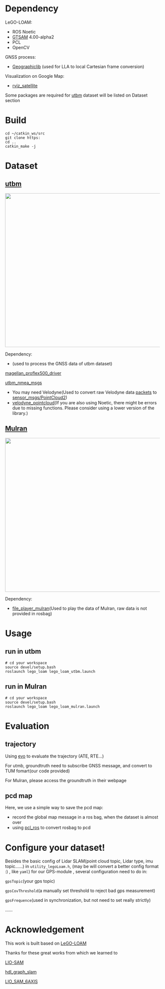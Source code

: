 # Dependency

LeGO-LOAM:

- ROS Noetic
- [GTSAM](https://gtsam.org/) 4.00-alpha2 
- PCL
- OpenCV

GNSS process:

- [Geographiclib](https://github.com/geographiclib/geographiclib ) (used for LLA to local Cartesian frame conversion)

Visualization on Google Map:

- [rviz_satellite](https://github.com/nobleo/rviz_satellite) 

Some packages are required for [utbm](https://github.com/epan-utbm/utbm_robocar_dataset) dataset will be listed on Dataset section

# Build

```
cd ~/catkin_ws/src
git clone https:
cd ..
catkin_make -j
```

# Dataset

## [utbm](https://github.com/epan-utbm/utbm_robocar_dataset)

<img src="/home/jason/LidarSLAM/Gnss-legoloam/pic/utbm/global_map.png" alt="" width="600" height="500">

Dependency:

- (used to process the GNSS data of utbm dataset)

[magellan_proflex500_driver](https://github.com/epan-utbm/utbm_robocar_dataset/tree/baselines/drivers/magellan_proflex500/magellan_proflex500_driver)

[utbm_nmea_msgs](https://github.com/epan-utbm/utbm_robocar_dataset/tree/baselines/drivers/magellan_proflex500/utbm_nmea_msgs)

- You may need Velodyne(Used to convert raw Velodyne data [packets](http://docs.ros.org/en/api/velodyne_msgs/html/msg/VelodyneScan.html) to [sensor_msgs/PointCloud2](http://docs.ros.org/en/api/sensor_msgs/html/msg/PointCloud2.html))
- [velodyne_pointcloud](http://wiki.ros.org/velodyne_pointcloud)(If you are also using Noetic, there might be errors due to missing functions. Please consider using a lower version of the library.)

## [Mulran](https://sites.google.com/view/mulran-pr/dataset)

<img src="/home/jason/LidarSLAM/Gnss-legoloam/pic/mulran/mulran_gps.png" alt="" width="600" height="500">

Dependency:

- [file_player_mulran](https://github.com/RPM-Robotics-Lab/file_player_mulran)(Used to play the data of Mulran, raw data is not provided in rosbag)

# Usage

## run in utbm

```
# cd your workspace
source devel/setup.bash
roslaunch lego_loam lego_loam_utbm.launch
```

## run in Mulran

```
# cd your workspace
source devel/setup.bash
roslaunch lego_loam lego_loam_mulran.launch 
```

# Evaluation

## trajectory

Using [evo](https://github.com/MichaelGrupp/evo) to evaluate the trajectory (ATE, RTE...)

For utmb, groundtruth need to subscribe GNSS message, and convert to TUM fomart(our code provided)

For Mulran, please access the groundtruth in their webpage 

## pcd map

Here, we use a simple way to save the pcd map:

- record the global map message in a ros bag, when the dataset is almost over
- using [pcl_ros](http://wiki.ros.org/pcl_ros) to convert rosbag to pcd 

# Configure your dataset!

Besides the basic config of Lidar SLAM(point cloud topic, Lidar type, imu topic......) in `utility_legoLoam.h`, (may be will convert a better config format :) , like `yaml`) for our GPS-module , several configuration need to do in:

`gpsTopic`(your gps topic)

`gpsCovThreshold`(a manually set threshold to reject bad gps measurement)

`gpsFrequence`(used in synchronization, but not need to set really strictly)

......

# Acknowledgement

This work is built based on [LeGO-LOAM](https://github.com/RobustFieldAutonomyLab/LeGO-LOAM)

Thanks for these great works from which we learned to 

[LIO-SAM](https://github.com/TixiaoShan/LIO-SAM)

[hdl_graph_slam](https://github.com/koide3/hdl_graph_slam)

[LIO_SAM_6AXIS](https://github.com/JokerJohn/LIO_SAM_6AXIS)


